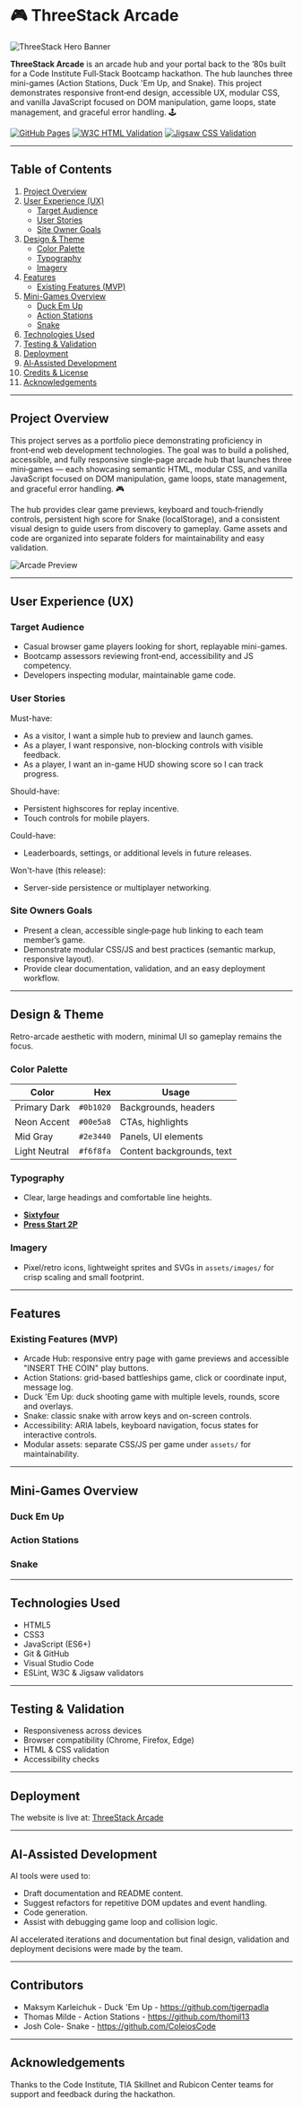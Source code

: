 # 🎮 ThreeStack Arcade

![ThreeStack Hero Banner](assets/images/three-stack-hero.png)

**ThreeStack Arcade** is an arcade hub and your portal back to the ’80s built for a Code Institute Full‑Stack Bootcamp hackathon. The hub launches three mini-games (Action Stations, Duck 'Em Up, and Snake). This project demonstrates responsive front‑end design, accessible UX, modular CSS, and vanilla JavaScript focused on DOM manipulation, game loops, state management, and graceful error handling. 🕹️

[![GitHub Pages](https://img.shields.io/badge/GitHub%20Pages-Live%20Site-blue.svg)](https://tigerpadla.github.io/threestack-arcade/)
[![W3C HTML Validation](https://img.shields.io/badge/W3C-HTML5%20Valid-orange.svg)](assets/images/html-validation.png)
[![Jigsaw CSS Validation](https://img.shields.io/badge/Jigsaw-CSS3%20Valid-blueviolet.svg)](assets/images/css-validation.png)

---

## Table of Contents

1. [Project Overview](#project-overview)  
2. [User Experience (UX)](#user-experience-ux)  
   - [Target Audience](#target-audience)  
   - [User Stories](#user-stories)  
   - [Site Owner Goals](#site-owner-goals)  
3. [Design & Theme](#design--theme)  
   - [Color Palette](#color-palette)  
   - [Typography](#typography)  
   - [Imagery](#imagery)  
4. [Features](#features)  
   - [Existing Features (MVP)](#existing-features-mvp)
5. [Mini-Games Overview](#mini-games-overview)  
   - [Duck Em Up](#duck-em-up)
   - [Action Stations](#action-stations)
   - [Snake](#snake)
6. [Technologies Used](#technologies-used)  
7. [Testing & Validation](#testing--validation)  
8. [Deployment](#deployment)  
9. [AI‑Assisted Development](#ai-assisted-development)  
10. [Credits & License](#credits--license)  
11. [Acknowledgements](#acknowledgements)

---

## Project Overview

This project serves as a portfolio piece demonstrating proficiency in front‑end web development technologies. The goal was to build a polished, accessible, and fully responsive single‑page arcade hub that launches three mini‑games — each showcasing semantic HTML, modular CSS, and vanilla JavaScript focused on DOM manipulation, game loops, state management, and graceful error handling. 🎮

The hub provides clear game previews, keyboard and touch‑friendly controls, persistent high score for Snake (localStorage), and a consistent visual design to guide users from discovery to gameplay. Game assets and code are organized into separate folders for maintainability and easy validation.

![Arcade Preview](assets/images/3-devices-preview.png)

---

## User Experience (UX)

### Target Audience

- Casual browser game players looking for short, replayable mini-games.  
- Bootcamp assessors reviewing front‑end, accessibility and JS competency.  
- Developers inspecting modular, maintainable game code.

### User Stories

Must-have:
- As a visitor, I want a simple hub to preview and launch games.  
- As a player, I want responsive, non-blocking controls with visible feedback.  
- As a player, I want an in-game HUD showing score so I can track progress.

Should-have:
- Persistent highscores for replay incentive.  
- Touch controls for mobile players.

Could-have:
- Leaderboards, settings, or additional levels in future releases.

Won't-have (this release):
- Server-side persistence or multiplayer networking.

### Site Owners Goals

- Present a clean, accessible single‑page hub linking to each team member’s game.  
- Demonstrate modular CSS/JS and best practices (semantic markup, responsive layout).  
- Provide clear documentation, validation, and an easy deployment workflow.

---

## Design & Theme

Retro-arcade aesthetic with modern, minimal UI so gameplay remains the focus.

### Color Palette

| Color | Hex | Usage |
|---|---:|---|
| Primary Dark | `#0b1020` | Backgrounds, headers |
| Neon Accent | `#00e5a8` | CTAs, highlights |
| Mid Gray | `#2e3440` | Panels, UI elements |
| Light Neutral | `#f6f8fa` | Content backgrounds, text |

### Typography

- Clear, large headings and comfortable line heights.
* [**Sixtyfour**](https://fonts.google.com/specimen/Sixtyfour)
* [**Press Start 2P**](https://fonts.google.com/specimen/Press+Start+2P)

### Imagery

- Pixel/retro icons, lightweight sprites and SVGs in `assets/images/` for crisp scaling and small footprint.

---

## Features

### Existing Features (MVP)

- Arcade Hub: responsive entry page with game previews and accessible "INSERT THE COIN" play buttons.  
- Action Stations: grid-based battleships game, click or coordinate input, message log.  
- Duck 'Em Up: duck shooting game with multiple levels, rounds, score and overlays.  
- Snake: classic snake with arrow keys and on-screen controls.  
- Accessibility: ARIA labels, keyboard navigation, focus states for interactive controls.  
- Modular assets: separate CSS/JS per game under `assets/` for maintainability.

---

## Mini-Games Overview

### Duck Em Up

### Action Stations

### Snake

---

## Technologies Used

- HTML5 
- CSS3
- JavaScript (ES6+) 
- Git & GitHub  
- Visual Studio Code  
- ESLint, W3C & Jigsaw validators

---

## Testing & Validation

* Responsiveness across devices  
* Browser compatibility (Chrome, Firefox, Edge)   
* HTML & CSS validation  
* Accessibility checks

---

## Deployment

The website is live at: [ThreeStack Arcade](https://tigerpadla.github.io/threestack-arcade/)

---

## AI‑Assisted Development

AI tools were used to:
- Draft documentation and README content.  
- Suggest refactors for repetitive DOM updates and event handling.
- Code generation.  
- Assist with debugging game loop and collision logic.

AI accelerated iterations and documentation but final design, validation and deployment decisions were made by the team.

---

## Contributors

- Maksym Karleichuk - Duck 'Em Up - https://github.com/tigerpadla  
- Thomas Milde - Action Stations - https://github.com/thomil13  
- Josh Cole- Snake - https://github.com/ColeiosCode

---

## Acknowledgements

Thanks to the Code Institute, TIA Skillnet and Rubicon Center teams for support and feedback during the hackathon.
